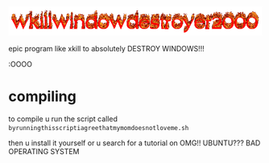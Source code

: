 <img src="COOLNESS.gif">

epic program like xkill to absolutely DESTROY WINDOWS!!!

:OOOO

# compiling
to compile u run the script called `byrunningthisscriptiagreethatmymomdoesnotloveme.sh`

then u install it yourself or u search for a tutorial on OMG!! UBUNTU??? BAD OPERATING SYSTEM
